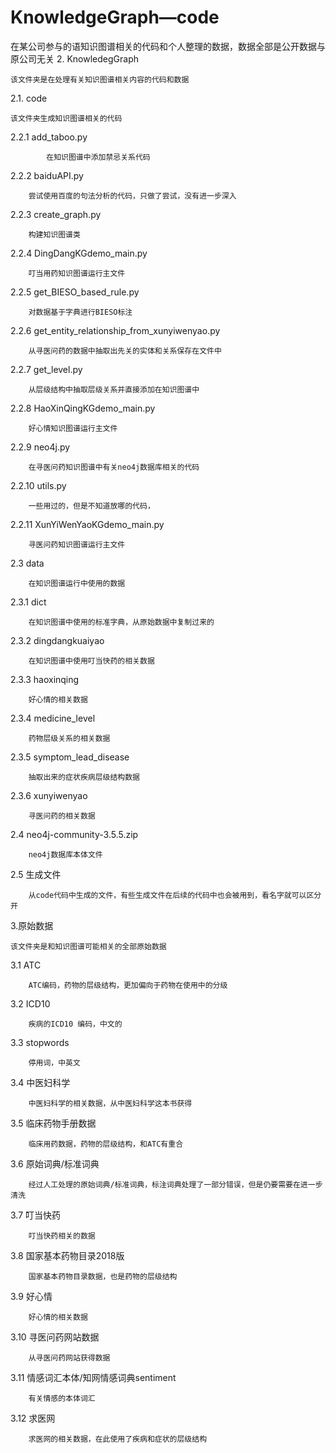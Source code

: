# KnowledgeGraph—code
在某公司参与的语知识图谱相关的代码和个人整理的数据，数据全部是公开数据与原公司无关
2. KnowledegGraph

    该文件夹是在处理有关知识图谱相关内容的代码和数据
    
2.1. code 
    
    该文件夹生成知识图谱相关的代码
    
2.2.1 add_taboo.py
        
            在知识图谱中添加禁忌关系代码
        
2.2.2 baiduAPI.py
        
        尝试使用百度的句法分析的代码，只做了尝试，没有进一步深入
        
2.2.3 create_graph.py
    
        构建知识图谱类
        
2.2.4 DingDangKGdemo_main.py
    
        叮当用药知识图谱运行主文件
        
2.2.5 get_BIESO_based_rule.py
    
        对数据基于字典进行BIESO标注
        
2.2.6 get_entity_relationship_from_xunyiwenyao.py
        
        从寻医问药的数据中抽取出先关的实体和关系保存在文件中
        
2.2.7 get_level.py
    
        从层级结构中抽取层级关系并直接添加在知识图谱中
        
2.2.8 HaoXinQingKGdemo_main.py  
    
        好心情知识图谱运行主文件
2.2.9 neo4j.py
    
        在寻医问药知识图谱中有关neo4j数据库相关的代码
        
2.2.10 utils.py
    
        一些用过的，但是不知道放哪的代码，
        
2.2.11 XunYiWenYaoKGdemo_main.py
    
        寻医问药知识图谱运行主文件
2.3 data
        
        在知识图谱运行中使用的数据
        
2.3.1 dict
    
        在知识图谱中使用的标准字典，从原始数据中复制过来的
        
2.3.2 dingdangkuaiyao
    
        在知识图谱中使用叮当快药的相关数据
        
2.3.3 haoxinqing
    
        好心情的相关数据
        
2.3.4 medicine_level
    
        药物层级关系的相关数据
        
2.3.5 symptom_lead_disease
    
        抽取出来的症状疾病层级结构数据
        
2.3.6 xunyiwenyao
    
        寻医问药的相关数据
        
2.4 neo4j-community-3.5.5.zip
    
        neo4j数据库本体文件
        
2.5 生成文件
        
        从code代码中生成的文件，有些生成文件在后续的代码中也会被用到，看名字就可以区分开
        
3.原始数据
    
    该文件夹是和知识图谱可能相关的全部原始数据
    
3.1 ATC
    
        ATC编码，药物的层级结构，更加偏向于药物在使用中的分级
        
3.2 ICD10
    
        疾病的ICD10 编码，中文的
        
3.3 stopwords
    
        停用词，中英文
        
3.4 中医妇科学
    
        中医妇科学的相关数据，从中医妇科学这本书获得
        
3.5 临床药物手册数据
    
        临床用药数据，药物的层级结构，和ATC有重合
        
3.6 原始词典/标准词典
    
        经过人工处理的原始词典/标准词典，标注词典处理了一部分错误，但是仍要需要在进一步清洗
        
3.7 叮当快药
    
        叮当快药相关的数据
        
3.8 国家基本药物目录2018版
    
        国家基本药物目录数据，也是药物的层级结构
        
3.9 好心情
    
        好心情的相关数据
        
3.10 寻医问药网站数据
    
        从寻医问药网站获得数据
        
3.11 情感词汇本体/知网情感词典sentiment
    
        有关情感的本体词汇
        
3.12 求医网
    
        求医网的相关数据，在此使用了疾病和症状的层级结构

